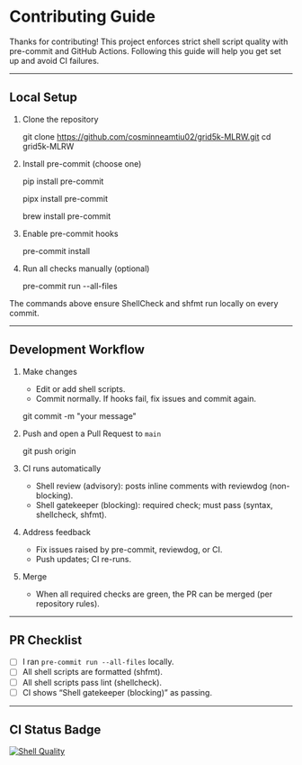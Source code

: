 # Contributing Guide

Thanks for contributing!
This project enforces strict shell script quality with pre-commit and GitHub Actions.
Following this guide will help you get set up and avoid CI failures.

---

## Local Setup

1) Clone the repository

    git clone https://github.com/cosminneamtiu02/grid5k-MLRW.git
    cd grid5k-MLRW

2) Install pre-commit (choose one)

    pip install pre-commit

    pipx install pre-commit

    brew install pre-commit

3) Enable pre-commit hooks

    pre-commit install

4) Run all checks manually (optional)

    pre-commit run --all-files

The commands above ensure ShellCheck and shfmt run locally on every commit.

---

## Development Workflow

1) Make changes
   - Edit or add shell scripts.
   - Commit normally. If hooks fail, fix issues and commit again.

    git commit -m "your message"

2) Push and open a Pull Request to `main`

    git push origin <your-branch-name>

3) CI runs automatically
   - Shell review (advisory): posts inline comments with reviewdog (non-blocking).
   - Shell gatekeeper (blocking): required check; must pass (syntax, shellcheck, shfmt).

4) Address feedback
   - Fix issues raised by pre-commit, reviewdog, or CI.
   - Push updates; CI re-runs.

5) Merge
   - When all required checks are green, the PR can be merged (per repository rules).

---

## PR Checklist

- [ ] I ran `pre-commit run --all-files` locally.
- [ ] All shell scripts are formatted (shfmt).
- [ ] All shell scripts pass lint (shellcheck).
- [ ] CI shows “Shell gatekeeper (blocking)” as passing.

---

## CI Status Badge

[![Shell Quality](https://github.com/cosminneamtiu02/grid5k-MLRW/actions/workflows/shell-quality.yml/badge.svg)](https://github.com/cosminneamtiu02/grid5k-MLRW/actions/workflows/shell-quality.yml)
